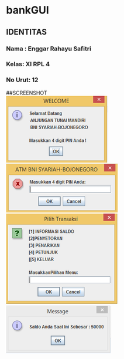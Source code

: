 # bankGUI
## IDENTITAS <br>
### Nama : Enggar Rahayu Safitri 
### Kelas: XI RPL 4
### No Urut: 12
##SCREENSHOT <br>
![1](https://github.com/Enggarrahayu/LatihanPraktikum_10/blob/master/1.PNG) <br>
![1](https://github.com/Enggarrahayu/LatihanPraktikum_10/blob/master/2.PNG) <br>
![1](https://github.com/Enggarrahayu/LatihanPraktikum_10/blob/master/3.PNG) <br>
![1](https://github.com/Enggarrahayu/LatihanPraktikum_10/blob/master/4.PNG) <br> 

